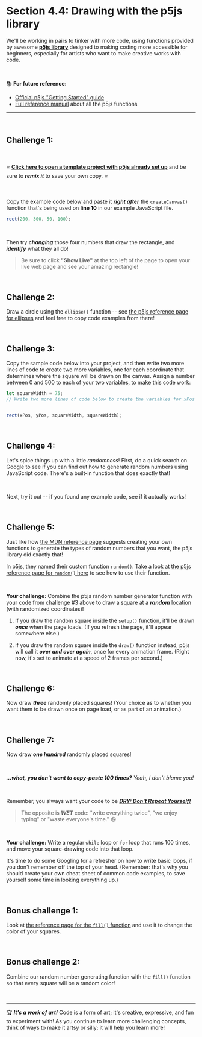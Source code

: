 # Section 4.4: Drawing with the p5js library

We'll be working in pairs to tinker with more code, using functions provided by awesome [**p5js library**](https://p5js.org/) designed to making coding more accessible for beginners, especially for artists who want to make creative works with code.

<br/>

:books: **For future reference:**

  - [Official p5js "Getting Started" guide](https://p5js.org/get-started/)
  - [Full reference manual](https://p5js.org/reference/) about all the p5js functions


<hr/>

<br/>

## Challenge 1:

<br/>

:star: [**Click here to open a template project with p5js already set up**](https://glitch.com/edit/#!/canvas-challenges) and be sure to ***remix it*** to save your own copy. :star:

<br/>

Copy the example code below and paste it ***right after*** the `createCanvas()` function that's being used on **line 10** in our example JavaScript file.

```javascript
rect(200, 300, 50, 100);
```

<br/>

Then try ***changing*** those four numbers that draw the rectangle, and ***identify*** what they all do!

  > Be sure to click **"Show Live"** at the top left of the page to open your live web page and see your amazing rectangle!

<br/>

## Challenge 2:

Draw a circle using the `ellipse()` function -- see [the p5js reference page for ellipses](https://p5js.org/reference/#/p5/ellipse) and feel free to copy code examples from there!

<br/>

## Challenge 3:

Copy the sample code below into your project, and then write two more lines of code to create two more variables, one for each coordinate that determines where the square will be drawn on the canvas. Assign a number between 0 and 500 to each of your two variables, to make this code work:

```javascript
let squareWidth = 75;
// Write two more lines of code below to create the variables for xPos and yPos


rect(xPos, yPos, squareWidth, squareWidth);
```

<br/>

## Challenge 4:

Let's spice things up with a little *randomness*! First, do a quick search on Google to see if you can find out how to generate random numbers using JavaScript code. There's a built-in function that does exactly that!

<br/>

Next, try it out -- if you found any example code, see if it actually works!

<br/>

## Challenge 5:

Just like how [the MDN reference page](https://developer.mozilla.org/en-US/docs/Web/JavaScript/Reference/Global_Objects/Math/random) suggests creating your own functions to generate the types of random numbers that you want, the p5js library did exactly that!

In p5js, they named their custom function `random()`. Take a look at [the p5js reference page for `random()` here](https://developer.mozilla.org/en-US/docs/Web/JavaScript/Reference/Global_Objects/Math/random) to see how to use their function.

<br/>

**Your challenge:** Combine the p5js random number generator function with your code from challenge #3 above to draw a square at a ***random*** location (with randomized coordinates)!

  1. If you draw the random square inside the `setup()` function, it'll be drawn ***once*** when the page loads. (If you refresh the page, it'll appear somewhere else.)

  2. If you draw the random square inside the `draw()` function instead, p5js will call it ***over and over again***, once for every animation frame. (Right now, it's set to animate at a speed of 2 frames per second.)

<br/>

## Challenge 6:

Now draw ***three*** randomly placed squares! (Your choice as to whether you want them to be drawn once on page load, or as part of an animation.)

<br/>

## Challenge 7:

Now draw ***one hundred*** randomly placed squares!

<br/>

***...what, you don't want to copy-paste 100 times?*** *Yeah, I don't blame you!*

<br/>

Remember, you always want your code to be [ ***DRY: Don't Repeat Yourself!*** ](https://en.wikipedia.org/wiki/Don%27t_repeat_yourself)

  > The opposite is ***WET*** code: "write everything twice", "we enjoy typing" or "waste everyone's time." :laughing:

<br/>

**Your challenge:** Write a regular `while` loop or `for` loop that runs 100 times, and move your square-drawing code into that loop.

It's time to do some Googling for a refresher on how to write basic loops, if you don't remember off the top of your head. (Remember: that's why you should create your own cheat sheet of common code examples, to save yourself some time in looking everything up.)

<br/>

## Bonus challenge 1:

Look at [the reference page for the `fill()` function](https://p5js.org/reference/#/p5/fill) and use it to change the color of your squares.

<br/>

## Bonus challenge 2:

Combine our random number generating function with the `fill()` function so that every square will be a random color!

<br/>
<hr/>


🏆 ***It's a work of art!*** Code is a form of art; it's creative, expressive, and fun to experiment with! As you continue to learn more challenging concepts, think of ways to make it artsy or silly; it will help you learn more!

